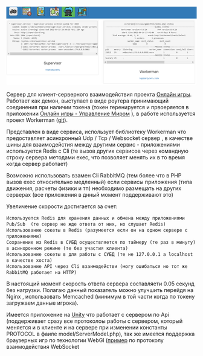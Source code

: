 ![Preview](theme/default/backend/img/preview.png)

Сервер для клиент-серверного взаимодействия проекта [Онлайн игры](https://github.com/webrobot1?tab=repositories&q=%D0%9E%D0%BD%D0%BB%D0%B0%D0%B9%D0%BD&type=&language=&sort=). Работает как демон, выступает в виде роутера принимающий соединения при наличии токена (токен геренируется и првоеряется в приложении [Онлайн игры - Управление Миром](https://github.com/webrobot1/app-game) ), в работе используется проект Workerman ([git](https://github.com/walkor/Workerman)).    
    
Представлен в виде сервиса, использует библиотеку Workerman что предоставляет асинхронный Udp / Tcp / Websocket сервер , в качестве шины для взаимодейстия между другими сервис - приложениями используется Redis с Cli (те вызов других сервисов через командную строку сервера методами exec, что позволяет менять их в то время когда сервер работает)
    
Возможно использовать взамен Cli RabbitMQ (тем более что в PHP вызов exec относительно медленный) если сервисы приложения (типа движения, расчеты физики и тп) необходимо размещать на других серверах (все приложения в днный момент поддерживают это)    

Увеличение скорости достигается за счет:

	Используется Redis для хранения данных и обмена между приложениями Pub/Sub  (те сервер не жде ответа от них, но слушает Redis)
	Использование сокеты в Redis (разумеется если он на одном сервере с приложениями)
	Сохранение из Redis в СУБД осуществляется по таймеру (те раз в минуту) в асинхронном режиме (те без участия клиента)
	Использование сокеты в для работы с СУБД (те не 127.0.0.1 а localhost в качестве хоста)
	Использование API через Cli взаимодействи (могу ошибаться но тот же RabbitMQ работает на HTTP)
	
В настоящий момент скорость ответа сервера составляети 0.05 секунд без нагрузки. Полагаю данный показатель можно улучшить перейдя на Nginx 	, использовать Memcached (минимум в той части когда по токену загружаем данные игрока).

Имеется приложение на [Unity](https://github.com/webrobot1/unity) что работает с сервером по Api (поддерживает сразу все протоколоы работы с сервером, который меняется и в клиенте и на сервере при изменении константы PROTOCOL в фаиле model/ServerModel.php), так же имеется поддержка браузерных игр по технологии WebGl ([пример](http://95.216.204.181:8080/data/game/index.html) по протоколу взаимодействия WebSocket
	